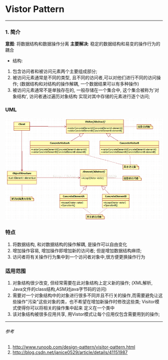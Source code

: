 # Vistor Pattern
--------
### 1. 简介
**意图**: 将数据结构和数据操作分离
**主要解决**: 稳定的数据结构和易变的操作行为的耦合
- 结构:
1. 包含访问者和被访问元素两个主要组成部分; 
2. 被访问元素通常是不同的类型, 且不同的访问者,可以对他们进行不同的访问操作; (数据结构和对结构的操作解耦, 一个数据结果可以有多种操作)
3. 被访问元素通常不是单独存在的, 一般存储在一个集合中, 这个集合被称为'对象结构', 访问者通过遍历对象结构 实现对其中存储的元素进行逐个访问;

### UML
![](./pic/gof_vistor.png)

### 特点
1. 将数据结构, 和对数据结构的操作解耦, 是操作可以自由变化
2. 增加操作容易, 增加操作即增加新的访问者; 但是增加数据结构麻烦;
3. 访问者将有关操作行为集中到一个访问者对象中,很方便更换操作行为
### 适用范围
1. 对象结构很少改变, 但经常需要在此对象结构上定义新的操作; (XML解析, Java文件的class结构,ASM对java字节码的访问)
2. 需要对一个对象结构中的对象进行很多不同并且不行关的操作,而需要避免让这些操作"污染"这些对象的类，也不希望在增加新操作时修改这些类;  Visitor模式使得你可以将相关的操作集中起来 定义在一个类中
3. 该对象结构被很多应用共享, 用Vistor模式让每个应用仅包含需要用到的操作;



-------
###### 参考
1. http://www.runoob.com/design-pattern/visitor-pattern.html
2. http://blog.csdn.net/janice0529/article/details/41151987


